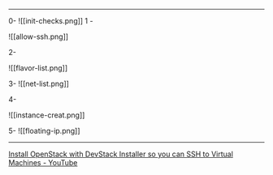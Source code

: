 
---

0-
![[init-checks.png]]
1 - 

![[allow-ssh.png]]

2-

![[flavor-list.png]]



3- ![[net-list.png]]

4-

![[instance-creat.png]]


5-
![[floating-ip.png]]


---


[Install OpenStack with DevStack Installer so you can SSH to Virtual Machines - YouTube](https://www.youtube.com/watch?v=qgQARDfVrs8&t=401s)



